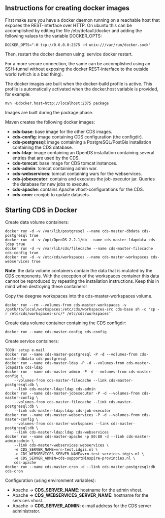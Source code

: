 Instructions for creating docker images
---------------------------------------

First make sure you have a docker daemon running on a reachable host that exposes the REST-interface
over HTTP. On ubuntu this can be accomplished by editing the file /etc/default/docker and adding the
following values to the variable DOCKER_OPTS:

	DOCKER_OPTS="-H tcp://0.0.0.0:2375 -H unix:///var/run/docker.sock"
	
Then, restart the docker daemon using: service docker restart.

For a more secure connection, the same can be accomplished using an SSH-tunnel without exposing the 
docker REST-interface to the outside world (which is a bad thing).

The docker images are built when the docker-build profile is active. This profile is automatically
activated when the docker.host variable is provided, for example:

	mvn -Ddocker.host=http://localhost:2375 package

Images are built during the package phase.

Maven creates the following docker images:

 - **cds-base**: base image for the other CDS images.
 - **cds-config**: image containing CDS configuration (the configdir).
 - **cds-postgresql**: image containing a PostgreSQL/PostGis installation containing the CDS database.
 - **cds-ldap**: image containing an OpenDS installation containing several entries that are used by the CDS.
 - **cds-tomcat**: base image for CDS tomcat instances.
 - **cds-admin**: tomcat containing admin war.
 - **cds-webservices**: tomcat containing wars for the webservices.
 - **cds-jobexecutor**: contains and executes the job-executor jar. Queries the database for new jobs to execute.
 - **cds-apache**: contains Apache vhost-configurations for the CDS.
 - **cds-cron**: cronjob to update datasets.
 
Starting CDS in Docker
----------------------

Create data volume containers:

	docker run -d -v /var/lib/postgresql --name cds-master-dbdata cds-postgresql true
	docker run -d -v /opt/OpenDS-2.2.1/db --name cds-master-ldapdata cds-ldap true
	docker run -d -v /var/lib/cds/filecache --name cds-master-filecache cds-config true
	docker run -d -v /etc/cds/workspaces --name cds-master-workspaces cds-webservices true
	
**Note**: the data volume containers contain the data that is mutated by the CDS components. With the exception of the
workspaces container this data cannot be reproduced by repeating the installation instructions. Keep this in mind when destroying
these containers!

Copy the deegree workspaces into the cds-master-workspaces volume.

	docker run --rm --volumes-from cds-master-workspaces -v /path/to/local/workspaces:/etc/cds/workspaces-src cds-base sh -c 'cp -r /etc/cds/workspaces-src/* /etc/cds/workspaces'

Create data volume container containing the CDS configdir:

	docker run --name cds-master-config cds-config
	
Create service containers:

	TODO: setup e-mail
	docker run --name cds-master-postgresql -P -d --volumes-from cds-master-dbdata cds-postgresql
	docker run --name cds-master-ldap -P -d --volumes-from cds-master-ldapdata cds-ldap
	docker run --name cds-master-admin -P -d --volumes-from cds-master-config \
		--volumes-from cds-master-filecache --link cds-master-postgresql:db \
		--link cds-master-ldap:ldap cds-admin
	docker run --name cds-master-jobexecutor -P -d --volumes-from cds-master-config \
		--volumes-from cds-master-filecache --link cds-master-postgresql:db \ 
		--link cds-master-ldap:ldap cds-job-executor
	docker run --name cds-master-webservices -P -d --volumes-from cds-master-config \
		--volumes-from cds-master-workspaces --link cds-master-postgresql:db \
		--link cds-master-ldap:ldap cds-webservices 
	docker run --name cds-master-apache -p 80:80 -d --link cds-master-admin:admin \
		--link cds-master-webservices:webservices \
		-e CDS_SERVER_NAME=vrn-test.idgis.nl \
		-e CDS_WEBSERVICES_SERVER_NAME=vrn-test-services.idgis.nl \
		-e CDS_SERVER_ADMIN=cds-support@inspire-provincies.nl \
		cds-apache
	docker run --name cds-master-cron -d --link cds-master-postgresql:db cds-cron
		
Configuration (using environment variables):

- Apache -> **CDS_SERVER_NAME**: hostname for the admin vhost.
- Apache -> **CDS_WEBSERVICES_SERVER_NAME**: hostname for the services vhost.
- Apache -> **CDS_SERVER_ADMIN**: e-mail address for the CDS server administrator.